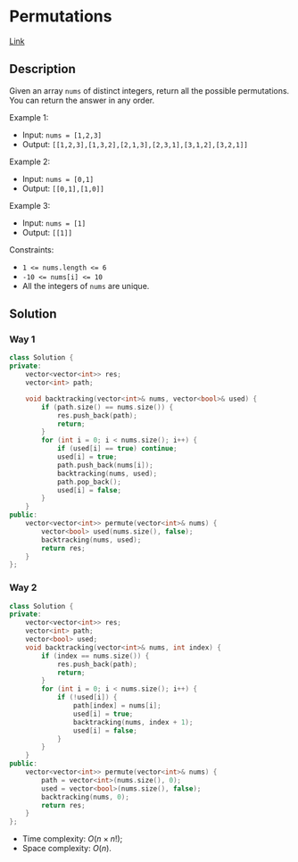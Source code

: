 # Permutations

[Link](https://leetcode.com/problems/permutations/description/)

## Description

Given an array `nums` of distinct integers, return all the possible permutations. You can return the answer in any order.

Example 1:

- Input: `nums = [1,2,3]`
- Output: `[[1,2,3],[1,3,2],[2,1,3],[2,3,1],[3,1,2],[3,2,1]]`

Example 2:

- Input: `nums = [0,1]`
- Output: `[[0,1],[1,0]]`

Example 3:

- Input: `nums = [1]`
- Output: `[[1]]`

Constraints:

- `1 <= nums.length <= 6`
- `-10 <= nums[i] <= 10`
- All the integers of `nums` are unique.

## Solution

### Way 1

```C++
class Solution {
private:
    vector<vector<int>> res;
    vector<int> path;

    void backtracking(vector<int>& nums, vector<bool>& used) {
        if (path.size() == nums.size()) {
            res.push_back(path);
            return;
        }
        for (int i = 0; i < nums.size(); i++) {
            if (used[i] == true) continue;
            used[i] = true;
            path.push_back(nums[i]);
            backtracking(nums, used);
            path.pop_back();
            used[i] = false;
        }
    }
public:
    vector<vector<int>> permute(vector<int>& nums) {
        vector<bool> used(nums.size(), false);
        backtracking(nums, used);
        return res;
    }
};
```

### Way 2

```C++
class Solution {
private:
    vector<vector<int>> res;
    vector<int> path;
    vector<bool> used;
    void backtracking(vector<int>& nums, int index) {
        if (index == nums.size()) {
            res.push_back(path);
            return;
        }
        for (int i = 0; i < nums.size(); i++) {
            if (!used[i]) {
                path[index] = nums[i];
                used[i] = true;
                backtracking(nums, index + 1);
                used[i] = false;
            }
        }
    }
public:
    vector<vector<int>> permute(vector<int>& nums) {
        path = vector<int>(nums.size(), 0);
        used = vector<bool>(nums.size(), false);
        backtracking(nums, 0);
        return res;
    }
};
```

- Time complexity: $O(n\times n!)$;
- Space complexity: $O(n)$.
